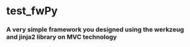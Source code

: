 # test_fwPy

### A very simple framework you designed using the werkzeug and jinja2 library on MVC technology
